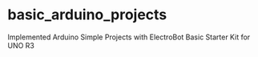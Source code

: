 # basic_arduino_projects
Implemented Arduino Simple Projects with ElectroBot Basic Starter Kit for UNO R3
